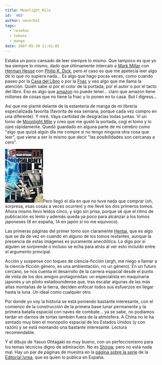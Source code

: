 ```yaml
---
title: Moonlight Mile
id: '465'
author: neverbot
tags:
  - reseñas
  - tebeos
  - manga
date: 2007-05-30 11:41:05
---
```


Estaba un poco cansado de leer siempre lo mismo. Que tampoco es que yo lea siempre lo mismo, dado que últimamente intercalo a [Mark Millar](http://en.wikipedia.org/wiki/Mark_Millar) con [Herman Hesse](http://en.wikipedia.org/wiki/Herman_Hesse) con [Philip K. Dick](http://en.wikipedia.org/wiki/Philip_k_dick), pero el caso es que me apetecía leer algo de lo que no supiera nada... Es algo que hago pocas veces, como cuando paseo por la [Casa del Libro](http://www.casadellibro.es/) o por la [Fnac](http://www.fnac.es/) y veo algo que me llama la atención. Quién sabe si por el color de la portada, por el autor o por el tacto del libro. Eso es algo que [amazon](http://www.amazon.com/) no puede tener... claro que amazon tiene millones de cosas que no tiene la fnac y lo ponen en tu casa. But I digress...

Así que me planté delante de la estantería de manga de mi librería especializada favorita (favorita de esa semana, porque cada vez compro en una diferente). Y miré. Vaya cantidad de desgracias todas juntas. Ví un tomo de [Moonlight Mile](http://en.wikipedia.org/wiki/Moonlight_Mile_%28manga%29) y creo que me gustó la portada, cogí el tomo y lo ojeé rápidamente. Quedó guardado en alguna parte de mi cerebro como "algo que quizá algún día me compre si no tengo ninguna otra cosa que leer", que viene a ser lo mismo que decir "las posibilidades son cercanas a cero".

![Moonlight Mile Tomo #1](./moonlight-mile/moonlight_mile_tomo01.jpg "Moonlight Mile Tomo #1")Pero llegó el día en que no tuve nada que comprar (oh, sorpresa, esas cosas a veces ocurren) y me llevé los dos primeros tomos. Ahora mismo llevo leídos cinco, y sigo sin prisa, porque sé que el ritmo de publicación es lento y además queda ya poco para alcanzar a los tomos japoneses (8 en españa, 14 en japón si no me equivoco).

Las primeras páginas del primer tomo son claramente [Hentai](http://en.wikipedia.org/wiki/Hentai), que es algo que se da de vez en cuando en alguno de los tomos restantes, aunque la presencia de estas imágenes es puramente anecdótica. Lo digo por si alguien se sorprende o incluso se echa para atrás al ver esto incluído entre el argumento principal.

Acción y suspense con toques de ciencia-ficción (argh, me niego a llamar a la ciencia-ficción género, es una ambientación, no un género). En un futuro cercano, se nos cuenta el desarrollo de la carrera espacial desde el punto de vista de los dos amigos protagonistas: un especialista en maquinaria japonés y un piloto estadounidense que, tras escalar algunas de las más altas montañas de la tierra, deciden enfocar todos sus esfuerzos en llegar hasta la luna. Un ideal como cualquier otro.

Por donde yo voy la historia se está poniendo bastante interesante, con el comienzo de la construcción de la primera base lunar permanente y la primera batalla espacial con naves de combate... ya se sabe, no podíamos tardar en darnos de tortas también fuera de la atmósfera. A China no le ha sentado muy bien el monopolio espacial de los Estados Unidos (y con razón) y se está montando una bastante interesante. Lectura recomendable.

Y el dibujo de Yasuo Ohtagaki es muy bueno, con un perfeccionismo para los temas técnicos digno de admiración. No es [Shirow](http://en.wikipedia.org/wiki/Masamune_Shirow), pero no está nada mal. Hay un par de páginas de muestra en la [página sobre la serie](http://www.editorialivrea.com/ESP/manga_moonlight.htm) de la [Editorial Ivrea](http://www.editorialivrea.com/ESP/home.htm), que es quien lo publica en España.
